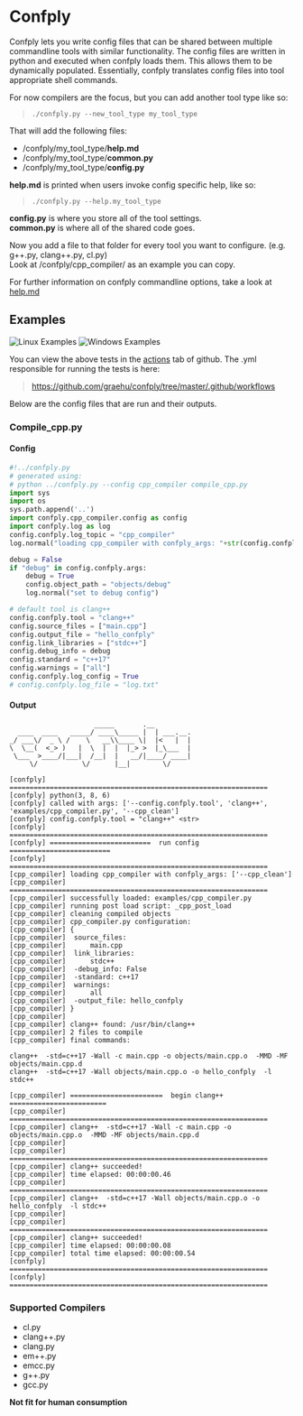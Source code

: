 # Confply #

Confply lets you write config files that can be shared between multiple commandline tools with similar functionality. The config files are written in python and executed when confply loads them. This allows them to be dynamically populated. Essentially, confply translates config files into tool appropriate shell commands.

For now compilers are the focus, but you can add another tool type like so:
> `./confply.py --new_tool_type my_tool_type`

That will add the following files:

* /confply/my_tool_type/**help.md**
* /confply/my_tool_type/**common.py**
* /confply/my_tool_type/**config.py**

**help.md** is printed when users invoke config specific help, like so:
> `./confply.py --help.my_tool_type`

**config.py** is where you store all of the tool settings. <br>
**common.py** is where all of the shared code goes.

Now you add a file to that folder for every tool you want to configure. (e.g. g++.py, clang++.py, cl.py) <br>
Look at /confply/cpp_compiler/ as an example you can copy.

For further information on confply commandline options, take a look at [help.md](https://github.com/graehu/confply/blob/master/help.md)

## Examples
![Linux Examples](https://github.com/graehu/confply/workflows/Linux%20Examples/badge.svg)
![Windows Examples](https://github.com/graehu/confply/workflows/Windows%20Examples/badge.svg)

You can view the above tests in the [actions](https://github.com/graehu/confply/actions) tab of github. The .yml responsible for running the tests is here: 

> https://github.com/graehu/confply/tree/master/.github/workflows

Below are the config files that are run and their outputs.

### Compile_cpp.py

#### Config
``` python
#!../confply.py
# generated using:
# python ../confply.py --config cpp_compiler compile_cpp.py
import sys
import os
sys.path.append('..')
import confply.cpp_compiler.config as config
import confply.log as log
config.confply.log_topic = "cpp_compiler"
log.normal("loading cpp_compiler with confply_args: "+str(config.confply.args))

debug = False
if "debug" in config.confply.args:
    debug = True
    config.object_path = "objects/debug"
    log.normal("set to debug config")

# default tool is clang++
config.confply.tool = "clang++"
config.source_files = ["main.cpp"]
config.output_file = "hello_confply"
config.link_libraries = ["stdc++"]
config.debug_info = debug
config.standard = "c++17"
config.warnings = ["all"]
config.confply.log_config = True
# config.confply.log_file = "log.txt"

```
#### Output

```log
                     _____       .__         
  ____  ____   _____/ ____\_____ |  | ___.__.
_/ ___\/  _ \ /    \   __\\____ \|  |<   |  |
\  \__(  <_> )   |  \  |  |  |_> >  |_\___  |
 \___  >____/|___|  /__|  |   __/|____/ ____|
     \/           \/      |__|        \/     

[confply] ================================================================
[confply] python(3, 8, 6)
[confply] called with args: ['--config.confply.tool', 'clang++', 'examples/cpp_compiler.py', '--cpp_clean']
[confply] config.confply.tool = "clang++" <str>
[confply] ================================================================
[confply] =========================  run config  =========================
[confply] ================================================================
[cpp_compiler] loading cpp_compiler with confply_args: ['--cpp_clean']
[cpp_compiler] ================================================================
[cpp_compiler] successfully loaded: examples/cpp_compiler.py
[cpp_compiler] running post load script: _cpp_post_load
[cpp_compiler] cleaning compiled objects
[cpp_compiler] cpp_compiler.py configuration:
[cpp_compiler] {
[cpp_compiler] 	source_files: 
[cpp_compiler] 		main.cpp
[cpp_compiler] 	link_libraries: 
[cpp_compiler] 		stdc++
[cpp_compiler] 	-debug_info: False
[cpp_compiler] 	-standard: c++17
[cpp_compiler] 	warnings: 
[cpp_compiler] 		all
[cpp_compiler] 	-output_file: hello_confply
[cpp_compiler] }
[cpp_compiler] 
[cpp_compiler] clang++ found: /usr/bin/clang++
[cpp_compiler] 2 files to compile
[cpp_compiler] final commands:

clang++  -std=c++17 -Wall -c main.cpp -o objects/main.cpp.o  -MMD -MF objects/main.cpp.d  
clang++  -std=c++17 -Wall objects/main.cpp.o -o hello_confply  -l stdc++  

[cpp_compiler] =======================  begin clang++  ========================
[cpp_compiler] ================================================================
[cpp_compiler] clang++  -std=c++17 -Wall -c main.cpp -o objects/main.cpp.o  -MMD -MF objects/main.cpp.d  
[cpp_compiler] 
[cpp_compiler] ================================================================
[cpp_compiler] clang++ succeeded!
[cpp_compiler] time elapsed: 00:00:00.46
[cpp_compiler] ================================================================
[cpp_compiler] clang++  -std=c++17 -Wall objects/main.cpp.o -o hello_confply  -l stdc++  
[cpp_compiler] 
[cpp_compiler] ================================================================
[cpp_compiler] clang++ succeeded!
[cpp_compiler] time elapsed: 00:00:00.08
[cpp_compiler] total time elapsed: 00:00:00.54
[confply] ================================================================
[confply] ================================================================

```
### Supported Compilers

* cl.py
* clang++.py
* clang.py
* em++.py
* emcc.py
* g++.py
* gcc.py

**Not fit for human consumption**
